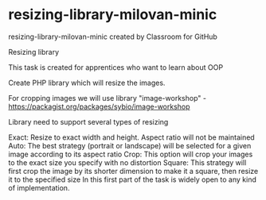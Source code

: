 # resizing-library-milovan-minic
resizing-library-milovan-minic created by Classroom for GitHub

Resizing library

This task is created for apprentices who want to learn about OOP

Create PHP library which will resize the images.

For cropping images we will use library "image-workshop" - https://packagist.org/packages/sybio/image-workshop

Library need to support several types of resizing

Exact: Resize to exact width and height. Aspect ratio will not be maintained
Auto: The best strategy (portrait or landscape) will be selected for a given image according to its aspect ratio
Crop: This option will crop your images to the exact size you specify with no distortion
Square: This strategy will first crop the image by its shorter dimension to make it a square, then resize it to the specified size
In this first part of the task is widely open to any kind of implementation.
